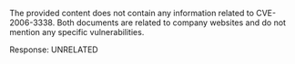 The provided content does not contain any information related to CVE-2006-3338. Both documents are related to company websites and do not mention any specific vulnerabilities.

Response: UNRELATED